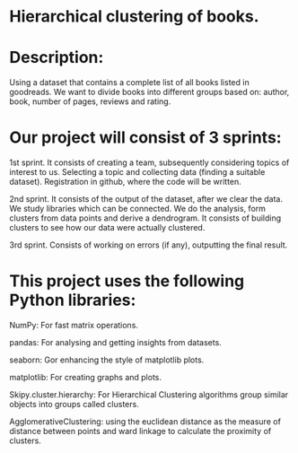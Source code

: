 # Hierarchical clustering of books.
# Description:
Using a dataset that contains a complete list of all books listed in goodreads. We want to divide books into different groups based on: author, book, number of pages, reviews and rating.

# Our project will consist of 3 sprints:

1st sprint.
It consists of creating a team, subsequently considering topics of interest to us. Selecting a topic and collecting data (finding a suitable dataset). Registration in github, where the code will be written.

2nd sprint.
It consists of the output of the dataset, after we clear the data. We study libraries which can be connected. We do the analysis, form clusters from data points and derive a dendrogram. It consists of building clusters to see how our data were actually clustered.

3rd sprint.
Consists of working on errors (if any), outputting the final result.

# This project uses the following Python libraries:

NumPy: For fast matrix operations.

pandas: For analysing and getting insights from datasets.

seaborn: Gor enhancing the style of matplotlib plots. 

matplotlib: For creating graphs and plots. 

Skipy.cluster.hierarchy: For Hierarchical Clustering algorithms group similar objects into groups called clusters. 

AgglomerativeClustering: using the euclidean distance as the measure of distance between points and ward linkage to calculate the proximity of clusters.

